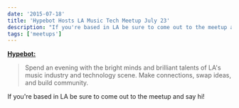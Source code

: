 ```yaml
---
date: '2015-07-18'
title: 'Hypebot Hosts LA Music Tech Meetup July 23'
description: "If you're based in LA be sure to come out to the meetup and say hi!"
tags: ['meetups']
---
```


**[Hypebot:](http://www.hypebot.com/hypebot/2015/07/hypebot-hosts-la-music-tech-meetup-july-23.html)**

> Spend an evening with the bright minds and brilliant talents of LA's music industry and technology scene. Make connections, swap ideas, and build community.

If you're based in LA be sure to come out to the meetup and say hi!<!-- excerpt -->
